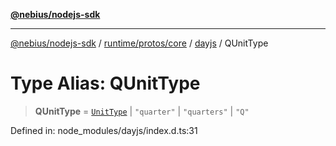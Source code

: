 [**@nebius/nodejs-sdk**](../../../../../README.md)

***

[@nebius/nodejs-sdk](../../../../../README.md) / [runtime/protos/core](../../README.md) / [dayjs](../README.md) / QUnitType

# Type Alias: QUnitType

> **QUnitType** = [`UnitType`](UnitType.md) \| `"quarter"` \| `"quarters"` \| `"Q"`

Defined in: node\_modules/dayjs/index.d.ts:31
